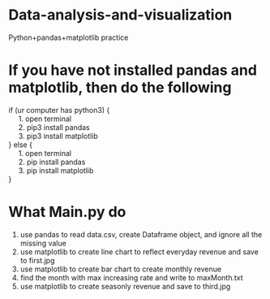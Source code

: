 # Data-analysis-and-visualization
Python+pandas+matplotlib practice
# If you have not installed pandas and matplotlib, then do the following
if (ur computer has python3) {</br>
&nbsp;&nbsp;&nbsp;&nbsp;&nbsp;1. open terminal</br>
&nbsp;&nbsp;&nbsp;&nbsp;&nbsp;2. pip3 install pandas</br>
&nbsp;&nbsp;&nbsp;&nbsp;&nbsp;3. pip3 install matplotlib</br>
} else {</br>
&nbsp;&nbsp;&nbsp;&nbsp;&nbsp;1. open terminal</br>
&nbsp;&nbsp;&nbsp;&nbsp;&nbsp;2. pip install pandas</br>
&nbsp;&nbsp;&nbsp;&nbsp;&nbsp;3. pip install matplotlib</br>
} </br>
# What Main.py do
1) use pandas to read data.csv, create Dataframe object, and ignore all the missing value
2) use matplotlib to create line chart to reflect everyday revenue and save to first.jpg
3) use matplotlib to create bar chart to create monthly revenue
4) find the month with max increasing rate and write to maxMonth.txt
5) use matplotlib to create seasonly revenue and save to third.jpg

